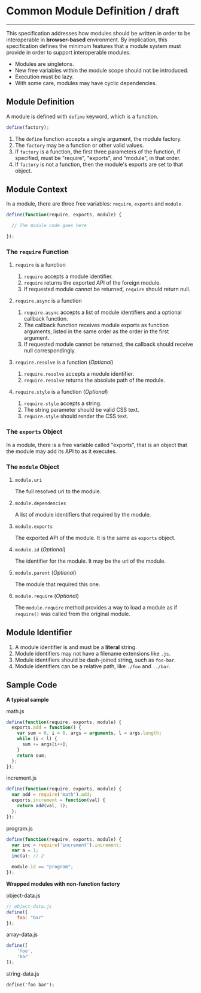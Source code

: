 # Common Module Definition / draft

------

This specification addresses how modules should be written in order to be interoperable in **browser-based** environment. By implication, this specification defines the minimum features that a module system must provide in order to support interoperable modules.

- Modules are singletons.
- New free variables within the module scope should not be introduced.
- Execution must be lazy.
- With some care, modules may have cyclic dependencies.



## Module Definition

A module is defined with `define` keyword, which is a function.

```js
define(factory);
```

1. The `define` function accepts a single argument, the module factory.
1. The `factory` may be a function or other valid values.
1. If `factory` is a function, the first three parameters of the function, if specified, must be "require", "exports", and "module", in that order.
1. If `factory` is not a function, then the module's exports are set to that object.



## Module Context

In a module, there are three free variables: `require`, `exports` and `module`.

```js
define(function(require, exports, module) {

  // The module code goes here

});
```


### The `require` Function

1. `require` is a function

    1. `require` accepts a module identifier.
    1. `require` returns the exported API of the foreign module.
    1. If requested module cannot be returned, `require` should return null.

1. `require.async` is a function

    1. `require.async` accepts a list of module identifiers and a optional callback function.
    1. The callback function receives module exports as function arguments, listed in the same order as the order in the first argument.
    1. If requested module cannot be returned, the callback should receive null correspondingly.

1. `require.resolve` is a function (*Optional*)

    1. `require.resolve` accepts a module identifier.
    1. `require.resolve` returns the absolute path of the module.

1. `require.style` is a function (*Optional*)

    1. `require.style` accepts a string.
    1. The string parameter should be valid CSS text.
    1. `require.style` should render the CSS text.


### The `exports` Object

In a module, there is a free variable called "exports", that is an object that the module may add its API to as it executes.


### The `module` Object

1. `module.uri`

    The full resolved uri to the module.

1. `module.dependencies`

    A list of module identifiers that required by the module.

1. `module.exports`

    The exported API of the module. It is the same as `exports` object.

1. `module.id`  (*Optional*)

    The identifier for the module. It may be the uri of the module.

1. `module.parent`  (*Optional*)

    The module that required this one.

4. `module.require`  (*Optional*)

    The `module.require` method provides a way to load a module as if `require()` was called from the original module.



## Module Identifier

1. A module identifier is and must be a **literal** string.
2. Module identifiers may not have a filename extensions like `.js`.
3. Module identifiers should be dash-joined string, such as `foo-bar`.
4. Module identifiers can be a relative path, like `./foo` and `../bar`.



## Sample Code


**A typical sample**

math.js
```js
define(function(require, exports, module) {
  exports.add = function() {
    var sum = 0, i = 0, args = arguments, l = args.length;
    while (i < l) {
      sum += args[i++];
    }
    return sum;
  };
});
```

increment.js
```js
define(function(require, exports, module) {
  var add = require('math').add;
  exports.increment = function(val) {
    return add(val, 1);
  };
});
```

program.js
```js
define(function(require, exports, module) {
  var inc = require('increment').increment;
  var a = 1;
  inc(a); // 2

  module.id == "program";
});
```


**Wrapped modules with non-function factory**

object-data.js
```js
// object-data.js
define({
    foo: "bar"
});
```

array-data.js
```js
define([
    'foo',
    'bar'
]);
```

string-data.js
```
define('foo bar');
```
